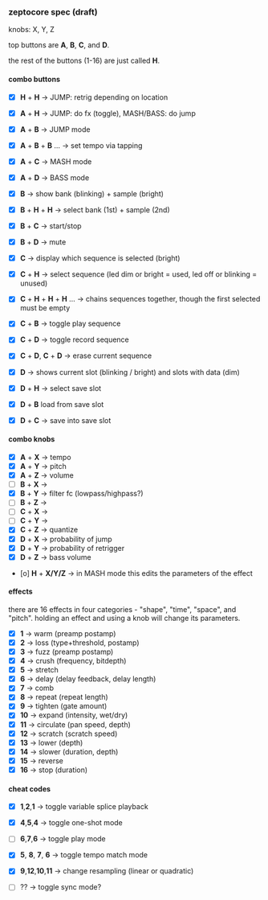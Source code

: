 
### zeptocore spec (draft)

knobs: X, Y, Z

top buttons are **A**, **B**, **C**, and **D**.

the rest of the buttons (1-16) are just called **H**.


#### combo buttons


- [x] **H** + **H** → JUMP: retrig depending on location
- [x] **A** + **H** → JUMP: do fx (toggle), MASH/BASS: do jump
- [x] **A** + **B** → JUMP mode
- [x] **A** + **B** + **B** ... → set tempo via tapping
- [x] **A** + **C** → MASH mode
- [x] **A** + **D** → BASS mode
- [x] **B** → show bank (blinking) + sample (bright)
- [x] **B** + **H** + **H** → select bank (1st) + sample (2nd)
- [x] **B** + **C** → start/stop
- [x] **B** + **D** → mute
- [x] **C** → display which sequence is selected (bright)
- [x] **C** + **H** → select sequence (led dim or bright = used, led off or blinking = unused) 
- [x] **C** + **H** + **H** + **H** ... → chains sequences together, though the first selected must be empty
- [x] **C** + **B** → toggle play sequence
- [x] **C** + **D** → toggle record sequence
- [x] **C** + **D**, **C** + **D** → erase current sequence
- [x] **D** → shows current slot (blinking / bright) and slots with data (dim)
- [x] **D** + **H** → select save slot
- [x] **D** + **B** load from save slot
- [x] **D** + **C** → save into save slot


#### combo knobs

- [x] **A** + **X** → tempo
- [x] **A** + **Y** → pitch
- [x] **A** + **Z** → volume
- [ ] **B** + **X** → 
- [x] **B** + **Y** → filter fc (lowpass/highpass?)
- [ ] **B** + **Z** → 
- [ ] **C** + **X** → 
- [ ] **C** + **Y** → 
- [x] **C** + **Z** → quantize
- [x] **D** + **X** → probability of jump
- [x] **D** + **Y** → probability of retrigger
- [x] **D** + **Z** → bass volume
- [o] **H** + **X/Y/Z** -> in MASH mode this edits the parameters of the effect

#### effects 

there are 16 effects in four categories - "shape", "time", "space", and "pitch".
holding an effect and using a knob will change its parameters.

- [x] **1** -> warm (preamp postamp)
- [x] **2** -> loss (type+threshold, postamp)
- [x] **3** -> fuzz (preamp postamp)
- [x] **4** -> crush (frequency, bitdepth)
- [x] **5** -> stretch
- [x] **6** -> delay (delay feedback, delay length)
- [x] **7** -> comb
- [x] **8** -> repeat (repeat length)
- [x] **9** -> tighten (gate amount)
- [x] **10** -> expand (intensity, wet/dry)
- [x] **11** -> circulate (pan speed, depth)
- [x] **12** -> scratch (scratch speed)
- [x] **13** -> lower (depth)
- [x] **14** -> slower (duration, depth)
- [x] **15** -> reverse
- [x] **16** -> stop (duration)

#### cheat codes

- [x] **1**,**2**,**1** -> toggle variable splice playback
- [x] **4**,**5**,**4** -> toggle one-shot mode
- [ ] **6**,**7**,**6** -> toggle play mode
- [x] **5**, **8**, **7**, **6** -> toggle tempo match mode
- [x] **9**,**12**,**10**,**11** -> change resampling (linear or quadratic)
- [ ] ?? -> toggle sync mode?




